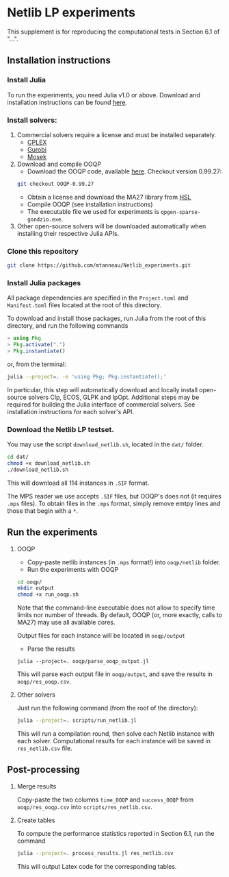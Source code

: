 # Netlib LP experiments

This supplement is for reproducing the computational tests in Section 6.1 of "...".

## Installation instructions

### Install Julia

To run the experiments, you need Julia v1.0 or above.
Download and installation instructions can be found [here](https://julialang.org/downloads/).


### Install solvers:
1. Commercial solvers require a license and must be installed separately.
    * [CPLEX](https://www.ibm.com/products/ilog-cplex-optimization-studio)
    * [Gurobi](https://www.gurobi.com)
    * [Mosek](https://www.mosek.com)
2. Download and compile OOQP
    * Download the OOQP code, available [here](https://github.com/emgertz/OOQP).
    Checkout version 0.99.27:
    ```bash
    git checkout OOQP-0.99.27
    ```
    * Obtain a license and download the MA27 library from [HSL](http://www.hsl.rl.ac.uk/)
    * Compile OOQP (see installation instructions)
    * The executable file we used for experiments is `qpgen-sparse-gondzio.exe`.
3. Other open-source solvers will be downloaded automatically when installing their respective Julia APIs.


### Clone this repository
```bash
git clone https://github.com/mtanneau/Netlib_experiments.git
```


### Install Julia packages

All package dependencies are specified in the `Project.toml` and `Manifest.toml` files located at the root of this directory.

To download and install those packages, run Julia from the root of this directory, and run the following commands
```julia
> using Pkg
> Pkg.activate(".")
> Pkg.instantiate()
```
or, from the terminal:
```bash
julia --project=. -e 'using Pkg; Pkg.instantiate();' 
```

In particular, this step will automatically download and locally install open-source solvers Clp, ECOS, GLPK and IpOpt.
Additional steps may be required for building the Julia interface of commercial solvers. See installation instructions for each solver's API.

### Download the Netlib LP testset.

You may use the script `download_netlib.sh`, located in the `dat/` folder.
```bash
cd dat/
chmod +x download_netlib.sh
./download_netlib.sh
```
This will download all 114 instances in `.SIF` format.

The MPS reader we use accepts `.SIF` files, but OOQP's does not (it requires `.mps` files).
To obtain files in the `.mps` format, simply remove emtpy lines and those that begin with a `*`.


## Run the experiments

1. OOQP
    * Copy-paste netlib instances (in `.mps` format!) into `ooqp/netlib` folder.
    * Run the experiments with OOQP
    ```bash
    cd ooqp/
    mkdir output
    chmod +x run_ooqp.sh
    ```
    Note that the command-line executable does not allow to specify time limits nor number of threads. By default, OOQP (or, more exactly, calls to MA27) may use all available cores.
    
    Output files for each instance will be located in `ooqp/output`
    * Parse the results
    ```
    julia --project=. ooqp/parse_ooqp_output.jl
    ```
    This will parse each output file in `ooqp/output`, and save the results in `ooqp/res_ooqp.csv`.


2. Other solvers

    Just run the following command (from the root of the directory):
    ```bash
    julia --project=. scripts/run_netlib.jl
    ```
    This will run a compilation round, then solve each Netlib instance with each solver.
    Computational results for each instance will be saved in `res_netlib.csv` file.


## Post-processing

1. Merge results

    Copy-paste the two columns `time_OOQP` and `success_OOQP` from `ooqp/res_ooqp.csv` into `scripts/res_netlib.csv`.

2. Create tables

    To compute the performance statistics reported in Section 6.1, run the command
    ```bash
    julia --project=. process_results.jl res_netlib.csv
    ```

    This will output Latex code for the corresponding tables.

